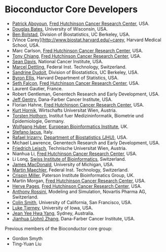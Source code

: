 Bioconductor Core Developers
============================

* [Patrick Aboyoun](mailto:paboyoun@fhcrc.org),
  [Fred Hutchinson Cancer Research Center](http://www.fhcrc.org/), USA.
* [Douglas Bates](http://www.stat.wisc.edu/~bates/), University of Wisconsin,
  USA.
* [Ben Bolstad](http://stat-www.berkeley.edu/users/bolstad/), Division of
  Biostatistics, UC Berkeley, USA.
* [Vince Carey](http://www.biostat.harvard.edu/~carey, Harvard Medical School,
  USA.
* Marc Carlson, [Fred Hutchinson Cancer Research Center](http://www.fhcrc.org/),
  USA.
* [Tony Chiang](http://gentleman-lab.fhcrc.org/lab-members/tchiang),
  [Fred Hutchinson Cancer Research Center](http://www.fhcrc.org/), USA.
* [Sean Davis](http://watson.nci.nih.gov/~sdavis), National Cancer Institute,
  USA.
* [Marcel Dettling](http://stat.ethz.ch/~dettling), Federal Inst. Technology,
  Switzerland.
* [Sandrine Dudoit](http://www.stat.berkeley.edu/~sandrine), Division of
  Biostatistics, UC Berkeley, USA.
* [Byron Ellis](http://biosun1.harvard.edu/~bellis), Harvard Department of
  Statistics, USA.
* [Seth Falcon](http://gentleman-lab.fhcrc.org/lab-members/sfalcon/),
  [Fred Hutchinson Cancer Research Center](http://www.fhcrc.org/), USA.
* Laurent Gautier, France.
* Robert Gentleman, Genentech Research and Early Development, USA.
* [Jeff Gentry](http://biowww.dfci.harvard.edu/~jgentry), Dana-Farber Cancer
  Institute, USA.
* Florian Hahne,
  [Fred Hutchinson Cancer Research Center](http://www.fhcrc.org/), USA.
* [Kurt Hornik](http://www.ci.tuwien.ac.at/~hornik), Wirtschafts Universitat
  Wien, Austria.
* [Torsten Hothorn](http://www.imbe.med.uni-erlangen.de/~hothorn/hothorn.html),
  Institut fuer Medizininformatik, Biometrie und Epidemiologie, Germany.
* [Wolfgang Huber](http://www.ebi.ac.uk/huber/),
  [European Bioinformatics Institute](http://www.ebi.ac.uk/), UK.
* [Stefano Iacus](mailto:stefano.iacus@unimi.it), Italy.
* [Rafael Irizarry](http://biosun01.biostat.jhsph.edu/~ririzarr),
  [Department of Biostatistics (JHU)](http://www.biostat.jhsph.edu/), USA.
* Michael Lawrence, Genentech Research and Early Development, USA.
* [Friedrich Leisch](http://www.ci.tuwien.ac.at/~leisch), Technische Universitat
  Wien, Austria.
* Nianhua Li, [Fred Hutchinson Cancer Research Center](http://www.fhcrc.org/),
  USA.
* Li Long, [Swiss Institute of Bioinformatics](http://www.isb-sib.ch/index.htm),
  Switzerland.
* [James MacDonald](mailto:jmacdon@med.umich.edu), University of Michigan, USA.
* [Martin Maechler](http://stat.ethz.ch/~maechler), Federal Inst. Technology,
  Switzerland.
* [Crispin Miller](http://bioinf.picr.man.ac.uk/), Paterson Institute
  Bioinformatics Group, UK.
* Martin Morgan,
  [Fred Hutchinson Cancer Research Center](http://www.fhcrc.org/), USA.
* [Herve Pages](http://gentleman-lab.fhcrc.org/lab-members/hpages),
  [Fred Hutchinson Cancer Research Center](http://www.fhcrc.org/), USA.
* [Anthony Rossini](mailto:blindglobe@gmail.com), Modeling and Simulation,
  Novartis Pharma AG, Switzerland.
* [Colin Smith](mailto:colin@colinsmith.org), University of California,
  San Francisco, USA.
* [Luke Tierney](http://bioconductor.org/overview/coredevs/%20http://www.stat.uiowa.edu/~luke/),
  University of Iowa, USA.
* [Jean Yee Hwa Yang](mailto:jeany@maths.usyd.edu.au), Sydney, Australia.
* [Jianhua (John) Zhang](http://biowww.dfci.harvard.edu/~jzhang), Dana-Farber
  Cancer Institute, USA.

Previous members of the Bioconductor core group:

* Gordon Smyth
* Ting-Yuan Liu
